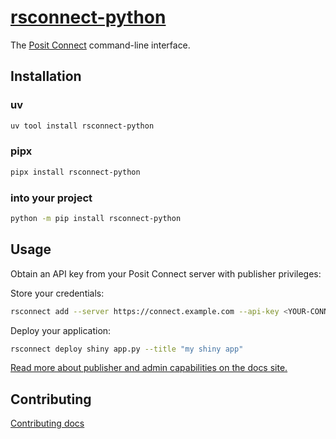 # [rsconnect-python](https://docs.posit.co/rsconnect-python)

The [Posit Connect](https://docs.posit.co/connect/) command-line interface.

## Installation

### uv

```bash
uv tool install rsconnect-python
```

### pipx

```bash
pipx install rsconnect-python
```

### into your project

```bash
python -m pip install rsconnect-python
```

## Usage

Obtain an API key from your Posit Connect server with publisher privileges:

Store your credentials:

```bash
rsconnect add --server https://connect.example.com --api-key <YOUR-CONNECT-API-KEY> --name production
```

Deploy your application:

```bash
rsconnect deploy shiny app.py --title "my shiny app"
```

[Read more about publisher and admin capabilities on the docs site.](https://docs.posit.co/rsconnect-python)

## Contributing

[Contributing docs](./CONTRIBUTING.md)

